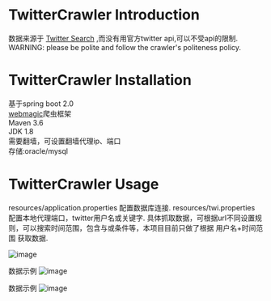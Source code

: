 # TwitterCrawler Introduction
数据来源于 [Twitter Search](https://twitter.com/search-home) ,而没有用官方twitter api,可以不受api的限制.   
WARNING: please be polite and follow the crawler's politeness policy.

# TwitterCrawler Installation
基于spring boot 2.0  
[webmagic](http://webmagic.io/)爬虫框架  
Maven 3.6  
JDK 1.8  
需要翻墙，可设置翻墙代理ip、端口  
存储:oracle/mysql  

# TwitterCrawler Usage
resources/application.properties 配置数据库连接.
resources/twi.properties 配置本地代理端口，twitter用户名或关键字.
具体抓取数据，可根据url不同设置规则，可以搜索时间范围，包含与或条件等，本项目目前只做了根据 用户名+时间范围 获取数据.



![image](https://github.com/casolxia/TwitterCrawler/blob/master/images/sample2.png)

数据示例
![image](https://github.com/casolxia/TwitterCrawler/blob/master/images/sample1.png)

数据示例
![image](https://github.com/casolxia/TwitterCrawler/blob/master/images/sample.png)


